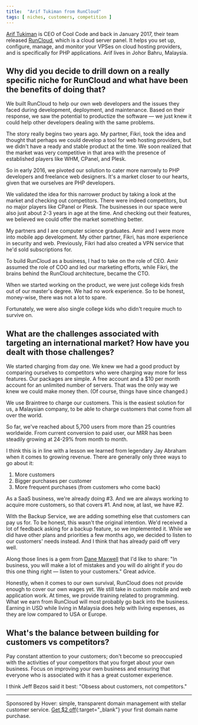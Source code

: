 ```yaml
---
title:  "Arif Tukiman from RunCloud"
tags: [ niches, customers, competition ]
---
```


[Arif Tukiman](https://twitter.com/arifcooll) is CEO of Cool Code and back in January 2017, their team released [RunCloud](https://runcloud.io/), which is a cloud server panel. It helps you set up, configure, manage, and monitor your VPSes on cloud hosting providers, and is specifically for PHP applications. Arif lives in Johor Bahru, Malaysia.

## Why did you decide to drill down on a really specific niche for RunCloud and what have been the benefits of doing that?

We built RunCloud to help our own web developers and the issues they faced during development, deployment, and maintenance. Based on their response, we saw the potential to productize the software — we just knew it could help other developers dealing with the same problems.

The story really begins two years ago. My partner, Fikri, took the idea and thought that perhaps we could develop a tool for web hosting providers, but we didn't have a ready and stable product at the time. We soon realized that the market was very competitive in that area with the presence of established players like WHM, CPanel, and Plesk.

So in early 2016, we pivoted our solution to cater more narrowly to PHP developers and freelance web designers. It's a market closer to our hearts, given that we ourselves are PHP developers.

We validated the idea for this narrower product by taking a look at the market and checking out competitors. There were indeed competitors, but no major players like CPanel or Plesk. The businesses in our space were also just about 2-3 years in age at the time. And checking out their features, we believed we could offer the market something better.

My partners and I are computer science graduates. Amir and I were more into mobile app development. My other partner, Fikri, has more experience in security and web. Previously, Fikri had also created a VPN service that he'd sold subscriptions for.

To build RunCloud as a business, I had to take on the role of CEO. Amir assumed the role of COO and led our marketing efforts, while Fikri, the brains behind the RunCloud architecture, became the CTO.

When we started working on the product, we were just college kids fresh out of our master's degree. We had no work experience. So to be honest, money-wise, there was not a lot to spare.

Fortunately, we were also single college kids who didn't require much to survive on.

## What are the challenges associated with targeting an international market? How have you dealt with those challenges?

We started charging from day one. We knew we had a good product by comparing ourselves to competitors who were charging way more for less features. Our packages are simple. A free account and a $10 per month account for an unlimited number of servers. That was the only way we knew we could make money then. (Of course, things have since changed.)

We use Braintree to charge our customers. This is the easiest solution for us, a Malaysian company, to be able to charge customers that come from all over the world.

So far, we've reached about 5,700 users from more than 25 countries worldwide. From current conversion to paid user, our MRR has been steadily growing at 24-29% from month to month.

I think this is in line with a lesson we learned from legendary Jay Abraham when it comes to growing revenue. There are generally only three ways to go about it:
1. More customers
2. Bigger purchases per customer
3. More frequent purchases (from customers who come back)

As a SaaS business, we're already doing #3. And we are always working to acquire more customers, so that covers #1. And now, at last, we have #2.

With the Backup Service, we are adding something else that customers can pay us for. To be honest, this wasn't the original intention. We'd received a lot of feedback asking for a backup feature, so we implemented it. While we did have other plans and priorities a few months ago, we decided to listen to our customers' needs instead. And I think that has already paid off very well.

Along those lines is a gem from [Dane Maxwell](https://thefoundation.com/) that I'd like to share: "In business, you will make a lot of mistakes and you will do alright if you do this one thing right — listen to your customers." Great advice.

Honestly, when it comes to our own survival, RunCloud does not provide enough to cover our own wages yet. We still take in custom mobile and web application work. At times, we provide training related to programming. What we earn from RunCloud will most probably go back into the business. Earning in USD while living in Malaysia does help with living expenses, as they are low compared to USA or Europe.

## What's the balance between building for customers vs competitors?

Pay constant attention to your customers; don't become so preoccupied with the activities of your competitors that you forget about your own business. Focus on improving your own business and ensuring that everyone who is associated with it has a great customer experience.

I think Jeff Bezos said it best: "Obsess about customers, not competitors."

***

Sponsored by Hover: simple, transparent domain management with stellar customer service. [Get $2 off](https://hover.com/l2rAubkA){:target="_blank"} your first domain name purchase.
